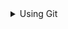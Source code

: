 <details><summary>Using Git</summary>
  [About Git](https://www.example.com](https://docs.github.com/en/get-started/using-git/about-git)
